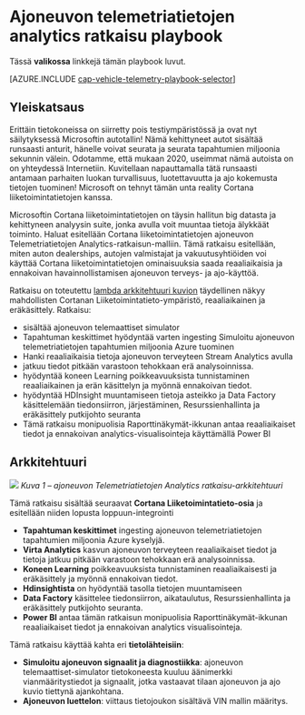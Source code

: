 <properties 
    pageTitle="Ajoneuvon telemetriatietojen analytics ratkaisu playbook | Microsoft Azure" 
    description="Cortana yritystieto-ominaisuuksien käyttäminen saada reaaliaikaisia ja ennakoivan oivallusten luomiseen ajoneuvon terveys- ja ajo-käyttöä." 
    services="machine-learning" 
    documentationCenter="" 
    authors="bradsev" 
    manager="jhubbard" 
    editor="cgronlun" />

<tags 
    ms.service="machine-learning" 
    ms.workload="data-services" 
    ms.tgt_pltfrm="na" 
    ms.devlang="na" 
    ms.topic="article" 
    ms.date="09/12/2016" 
    ms.author="bradsev" />


# <a name="vehicle-telemetry-analytics-solution-playbook"></a>Ajoneuvon telemetriatietojen analytics ratkaisu playbook

Tässä **valikossa** linkkejä tämän playbook luvut. 

[AZURE.INCLUDE [cap-vehicle-telemetry-playbook-selector](../../includes/cap-vehicle-telemetry-playbook-selector.md)]

## <a name="overview"></a>Yleiskatsaus
Erittäin tietokoneissa on siirretty pois testiympäristössä ja ovat nyt säilytyksessä Microsoftin autotallin! Nämä kehittyneet autot sisältää runsaasti anturit, hänelle voivat seurata ja seurata tapahtumien miljoonia sekunnin välein. Odotamme, että mukaan 2020, useimmat nämä autoista on on yhteydessä Internetiin. Kuvitellaan napauttamalla tätä runsaasti antamaan parhaiten luokan turvallisuus, luotettavuutta ja ajo kokemusta tietojen tuominen! Microsoft on tehnyt tämän unta reality Cortana liiketoimintatietojen kanssa.

Microsoftin Cortana liiketoimintatietojen on täysin hallitun big datasta ja kehittyneen analyysin suite, jonka avulla voit muuntaa tietoja älykkäät toiminto. Haluat esitellään Cortana liiketoimintatietojen ajoneuvon Telemetriatietojen Analytics-ratkaisun-malliin. Tämä ratkaisu esitellään, miten auton dealerships, autojen valmistajat ja vakuutusyhtiöiden voi käyttää Cortana liiketoimintatietojen ominaisuuksia saada reaaliaikaisia ja ennakoivan havainnollistamisen ajoneuvon terveys- ja ajo-käyttöä. 

Ratkaisu on toteutettu [lambda arkkitehtuuri kuvion](https://en.wikipedia.org/wiki/Lambda_architecture) täydellinen näkyy mahdollisten Cortanan Liiketoimintatieto-ympäristö, reaaliaikainen ja eräkäsittely. Ratkaisu: 

- sisältää ajoneuvon telemaattiset simulator
- Tapahtuman keskittimet hyödyntää varten ingesting Simuloitu ajoneuvon telemetriatietojen tapahtumien miljoonia Azure tuominen 
- Hanki reaaliaikaisia tietoja ajoneuvon terveyteen Stream Analytics avulla
-  jatkuu tiedot pitkään varastoon tehokkaan erä analysoinnissa. 
- hyödyntää koneen Learning poikkeavuuksista tunnistaminen reaaliaikainen ja erän käsittelyn ja myönnä ennakoivan tiedot.
- hyödyntää HDInsight muuntamiseen tietoja asteikko ja Data Factory käsittelemään tiedonsiirron, järjestäminen, Resurssienhallinta ja eräkäsittely putkijohto seuranta 
- Tämä ratkaisu monipuolisia Raporttinäkymät-ikkunan antaa reaaliaikaiset tiedot ja ennakoivan analytics-visualisointeja käyttämällä Power BI

## <a name="architecture"></a>Arkkitehtuuri

![](./media/cortana-analytics-playbook-vehicle-telemetry/fig1-vehicle-telemetry-annalytics-solution-architecture.png)
*Kuva 1 – ajoneuvon Telemetriatietojen Analytics ratkaisu-arkkitehtuuri*

Tämä ratkaisu sisältää seuraavat **Cortana Liiketoimintatieto-osia** ja esitellään niiden lopusta loppuun-integrointi


- **Tapahtuman keskittimet** ingesting ajoneuvon telemetriatietojen tapahtumien miljoonia Azure kyselyjä.
- **Virta Analytics** kasvun ajoneuvon terveyteen reaaliaikaiset tiedot ja tietoja jatkuu pitkään varastoon tehokkaan erä analysoinnissa.
- **Koneen Learning** poikkeavuuksista tunnistaminen reaaliaikaisesti ja eräkäsittely ja myönnä ennakoivan tiedot.
- **Hdinsightista** on hyödyntää tasolla tietojen muuntamiseen
- **Data Factory** käsittelee tiedonsiirron, aikataulutus, Resurssienhallinta ja eräkäsittely putkijohto seuranta.
- **Power BI** antaa tämän ratkaisun monipuolisia Raporttinäkymät-ikkunan reaaliaikaiset tiedot ja ennakoivan analytics visualisointeja.

Tämä ratkaisu käyttää kahta eri **tietolähteisiin**: 

- **Simuloitu ajoneuvon signaalit ja diagnostiikka**: ajoneuvon telemaattiset-simulator tietokoneesta kuuluu äänimerkki vianmääritystiedot ja signaalit, jotka vastaavat tilaan ajoneuvon ja ajo kuvio tiettynä ajankohtana. 
- **Ajoneuvon luettelon**: viittaus tietojoukon sisältävä VIN mallin määritys.
